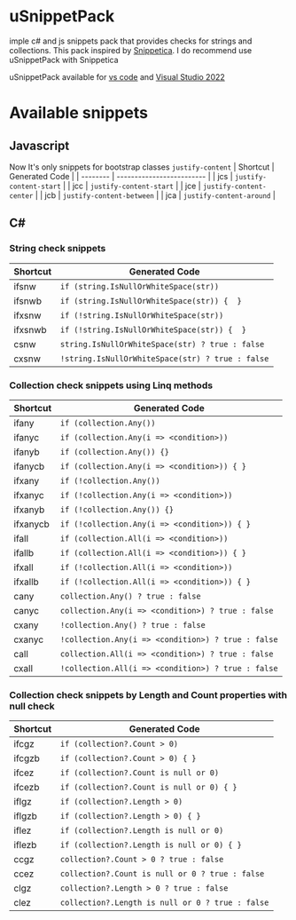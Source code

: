 # uSnippetPack
imple c# and js snippets pack that provides checks for strings and collections. This pack inspired by [Snippetica](https://github.com/JosefPihrt/Snippetica). I do recommend use uSnippetPack with Snippetica

uSnippetPack available for [vs code](https://marketplace.visualstudio.com/items?itemName=za9cser.usnippetpackvscode) and [Visual Studio 2022](https://marketplace.visualstudio.com/items?itemName=za9cser.usnippetpack2022)

# Available snippets

## Javascript
Now It's only snippets for bootstrap classes `justify-content`
| Shortcut | Generated Code            |
| -------- | ------------------------- |
| jcs      | `justify-content-start`   |
| jcc      | `justify-content-start`   |
| jce      | `justify-content-center`  |
| jcb      | `justify-content-between` |
| jca      | `justify-content-around`  |


## C#

### String check snippets

| Shortcut | Generated Code                                   |
| -------- | ------------------------------------------------ |
| ifsnw    | `if (string.IsNullOrWhiteSpace(str))`            |
| ifsnwb   | `if (string.IsNullOrWhiteSpace(str)) {  }`       |
| ifxsnw   | `if (!string.IsNullOrWhiteSpace(str))`           |
| ifxsnwb  | `if (!string.IsNullOrWhiteSpace(str)) {  }`      |
| csnw     | `string.IsNullOrWhiteSpace(str) ? true : false`  |
| cxsnw    | `!string.IsNullOrWhiteSpace(str) ? true : false` |


### Collection check snippets using Linq methods
| Shortcut | Generated Code                                     |
| -------- | -------------------------------------------------- |
| ifany    | `if (collection.Any())`                            |
| ifanyc   | `if (collection.Any(i => <condition>))`            |
| ifanyb   | `if (collection.Any()) {}`                         |
| ifanycb  | `if (collection.Any(i => <condition>)) { }`        |
| ifxany   | `if (!collection.Any())`                           |
| ifxanyc  | `if (!collection.Any(i => <condition>))`           |
| ifxanyb  | `if (!collection.Any()) {}`                        |
| ifxanycb | `if (!collection.Any(i => <condition>)) { }`       |
| ifall    | `if (collection.All(i => <condition>))`            |
| ifallb   | `if (collection.All(i => <condition>)) { }`        |
| ifxall   | `if (!collection.All(i => <condition>))`           |
| ifxallb  | `if (!collection.All(i => <condition>)) { }`       |
| cany     | `collection.Any() ? true : false`                  |
| canyc    | `collection.Any(i => <condition>) ? true : false`  |
| cxany    | `!collection.Any() ? true : false`                 |
| cxanyc   | `!collection.Any(i => <condition>) ? true : false` |
| call     | `collection.All(i => <condition>) ? true : false`  |
| cxall    | `!collection.All(i => <condition>) ? true : false` |

### Collection check snippets by Length and Count properties with null check

| Shortcut | Generated Code                                   |
| -------- | ------------------------------------------------ |
| ifcgz    | `if (collection?.Count > 0)`                     |
| ifcgzb   | `if (collection?.Count > 0) { }`                 |
| ifcez    | `if (collection?.Count is null or 0)`            |
| ifcezb   | `if (collection?.Count is null or 0) { }`        |
| iflgz    | `if (collection?.Length > 0)`                    |
| iflgzb   | `if (collection?.Length > 0) { }`                |
| iflez    | `if (collection?.Length is null or 0)`           |
| iflezb   | `if (collection?.Length is null or 0) { }`       |
| ccgz     | `collection?.Count > 0 ? true : false`           |
| ccez     | `collection?.Count is null or 0 ? true : false`  |
| clgz     | `collection?.Length > 0 ? true : false`          |
| clez     | `collection?.Length is null or 0 ? true : false` |
